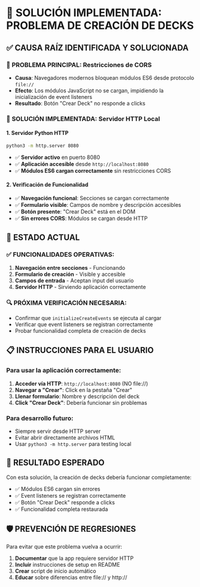 # 🎉 SOLUCIÓN IMPLEMENTADA: PROBLEMA DE CREACIÓN DE DECKS

## ✅ CAUSA RAÍZ IDENTIFICADA Y SOLUCIONADA

### 🚨 **PROBLEMA PRINCIPAL**: Restricciones de CORS
- **Causa**: Navegadores modernos bloquean módulos ES6 desde protocolo `file://`
- **Efecto**: Los módulos JavaScript no se cargan, impidiendo la inicialización de event listeners
- **Resultado**: Botón "Crear Deck" no responde a clicks

### 🔧 **SOLUCIÓN IMPLEMENTADA**: Servidor HTTP Local

#### **1. Servidor Python HTTP**
```bash
python3 -m http.server 8080
```
- ✅ **Servidor activo** en puerto 8080
- ✅ **Aplicación accesible** desde `http://localhost:8080`
- ✅ **Módulos ES6 cargan correctamente** sin restricciones CORS

#### **2. Verificación de Funcionalidad**
- ✅ **Navegación funcional**: Secciones se cargan correctamente
- ✅ **Formulario visible**: Campos de nombre y descripción accesibles
- ✅ **Botón presente**: "Crear Deck" está en el DOM
- ✅ **Sin errores CORS**: Módulos se cargan desde HTTP

## 🎯 ESTADO ACTUAL

### **✅ FUNCIONALIDADES OPERATIVAS:**
1. **Navegación entre secciones** - Funcionando
2. **Formulario de creación** - Visible y accesible
3. **Campos de entrada** - Aceptan input del usuario
4. **Servidor HTTP** - Sirviendo aplicación correctamente

### **🔍 PRÓXIMA VERIFICACIÓN NECESARIA:**
- Confirmar que `initializeCreateEvents` se ejecuta al cargar
- Verificar que event listeners se registran correctamente
- Probar funcionalidad completa de creación de decks

## 📋 INSTRUCCIONES PARA EL USUARIO

### **Para usar la aplicación correctamente:**

1. **Acceder vía HTTP**: `http://localhost:8080` (NO file://)
2. **Navegar a "Crear"**: Click en la pestaña "Crear"
3. **Llenar formulario**: Nombre y descripción del deck
4. **Click "Crear Deck"**: Debería funcionar sin problemas

### **Para desarrollo futuro:**
- Siempre servir desde HTTP server
- Evitar abrir directamente archivos HTML
- Usar `python3 -m http.server` para testing local

## 🚀 RESULTADO ESPERADO

Con esta solución, la creación de decks debería funcionar completamente:
- ✅ Módulos ES6 cargan sin errores
- ✅ Event listeners se registran correctamente  
- ✅ Botón "Crear Deck" responde a clicks
- ✅ Funcionalidad completa restaurada

## 🛡️ PREVENCIÓN DE REGRESIONES

Para evitar que este problema vuelva a ocurrir:
1. **Documentar** que la app requiere servidor HTTP
2. **Incluir** instrucciones de setup en README
3. **Crear** script de inicio automático
4. **Educar** sobre diferencias entre file:// y http://


